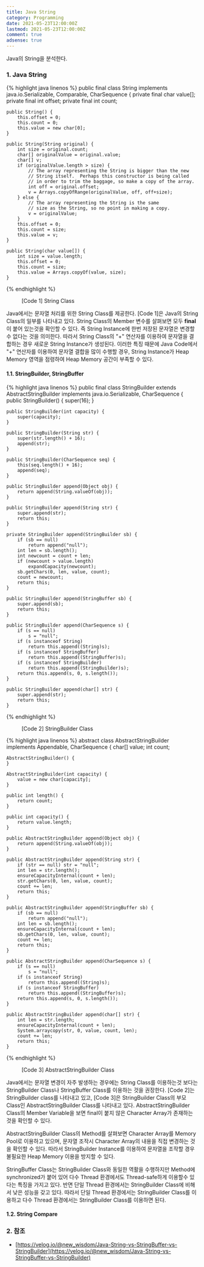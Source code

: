 ```yaml
---
title: Java String
category: Programming
date: 2021-05-23T12:00:00Z
lastmod: 2021-05-23T12:00:00Z
comment: true
adsense: true
---
```


Java의 String을 분석한다.

### 1. Java String

{% highlight java linenos %}
public final class String
    implements java.io.Serializable, Comparable<String>, CharSequence
{
    private final char value[];
    private final int offset;
    private final int count;

    public String() {
        this.offset = 0;
        this.count = 0;
        this.value = new char[0];
    }

    public String(String original) {
        int size = original.count;
        char[] originalValue = original.value;
        char[] v;
        if (originalValue.length > size) {
            // The array representing the String is bigger than the new
            // String itself.  Perhaps this constructor is being called
            // in order to trim the baggage, so make a copy of the array.
            int off = original.offset;
            v = Arrays.copyOfRange(originalValue, off, off+size);
        } else {
            // The array representing the String is the same
            // size as the String, so no point in making a copy.
            v = originalValue;
        }
        this.offset = 0;
        this.count = size;
        this.value = v;
    }

    public String(char value[]) {
        int size = value.length;
        this.offset = 0;
        this.count = size;
        this.value = Arrays.copyOf(value, size);
    }
{% endhighlight %}
<figure>
<figcaption class="caption">[Code 1] String Class</figcaption>
</figure>

Java에서는 문자열 처리를 위한 String Class를 제공한다. [Code 1]은 Java의 String Class의 일부를 나타내고 있다. String Class의 Member 변수를 살펴보면 모두 **final**이 붙어 있는것을 확인할 수 있다. 즉 String Instance에 한번 저장된 문자열은 변경할 수 없다는 것을 의미한다. 따라서 String Class의 "+" 연산자를 이용하여 문자열을 결합하는 경우 새로운 String Instance가 생성된다. 이러한 특징 때문에 Java Code에서 "+" 연산자를 이용하여 문자열 결합을 많이 수행할 경우, String Instance가 Heap Memory 영역을 점령하여 Heap Memory 공간이 부족할 수 있다.

#### 1.1. StringBuilder, StringBuffer

{% highlight java linenos %}
public final class StringBuilder
    extends AbstractStringBuilder
    implements java.io.Serializable, CharSequence
{
    public StringBuilder() {
        super(16);
    }

    public StringBuilder(int capacity) {
        super(capacity);
    }

    public StringBuilder(String str) {
        super(str.length() + 16);
        append(str);
    }

    public StringBuilder(CharSequence seq) {
        this(seq.length() + 16);
        append(seq);
    }

    public StringBuilder append(Object obj) {
        return append(String.valueOf(obj));
    }

    public StringBuilder append(String str) {
        super.append(str);
        return this;
    }

    private StringBuilder append(StringBuilder sb) {
        if (sb == null)
            return append("null");
        int len = sb.length();
        int newcount = count + len;
        if (newcount > value.length)
            expandCapacity(newcount);
        sb.getChars(0, len, value, count);
        count = newcount;
        return this;
    }

    public StringBuilder append(StringBuffer sb) {
        super.append(sb);
        return this;
    }

    public StringBuilder append(CharSequence s) {
        if (s == null)
            s = "null";
        if (s instanceof String)
            return this.append((String)s);
        if (s instanceof StringBuffer)
            return this.append((StringBuffer)s);
        if (s instanceof StringBuilder)
            return this.append((StringBuilder)s);
        return this.append(s, 0, s.length());
    }

    public StringBuilder append(char[] str) {
        super.append(str);
        return this;
    }
{% endhighlight %}
<figure>
<figcaption class="caption">[Code 2] StringBuilder Class</figcaption>
</figure>


{% highlight java linenos %}
abstract class AbstractStringBuilder implements Appendable, CharSequence {
    char[] value;
    int count;

    AbstractStringBuilder() {
    }

    AbstractStringBuilder(int capacity) {
        value = new char[capacity];
    }

    public int length() {
        return count;
    }

    public int capacity() {
        return value.length;
    }

    public AbstractStringBuilder append(Object obj) {
        return append(String.valueOf(obj));
    }

    public AbstractStringBuilder append(String str) {
        if (str == null) str = "null";
        int len = str.length();
        ensureCapacityInternal(count + len);
        str.getChars(0, len, value, count);
        count += len;
        return this;
    }

    public AbstractStringBuilder append(StringBuffer sb) {
        if (sb == null)
            return append("null");
        int len = sb.length();
        ensureCapacityInternal(count + len);
        sb.getChars(0, len, value, count);
        count += len;
        return this;
    }

    public AbstractStringBuilder append(CharSequence s) {
        if (s == null)
            s = "null";
        if (s instanceof String)
            return this.append((String)s);
        if (s instanceof StringBuffer)
            return this.append((StringBuffer)s);
        return this.append(s, 0, s.length());
    }

    public AbstractStringBuilder append(char[] str) {
        int len = str.length;
        ensureCapacityInternal(count + len);
        System.arraycopy(str, 0, value, count, len);
        count += len;
        return this;
    }
{% endhighlight %}
<figure>
<figcaption class="caption">[Code 3] AbstractStringBuilder Class</figcaption>
</figure>

Java에서는 문자열 변경이 자주 발생하는 경우에는 String Class를 이용하는것 보다는 StringBuilder Class나 StringBuffer Class를 이용하는 것을 권장한다. [Code 2]는 StringBuilder class를 나타내고 있고, [Code 3]은 StringBuilder Class의 부모 Class인 AbstractStringBuilder Class를 나타내고 있다. AbstractStringBuilder Class의 Member Variable을 보면 final이 붙지 않은 Character Array가 존재하는 것을 확인할 수 있다.

AbstractStringBuilder Class의 Method를 살펴보면 Character Array를 Memory Pool로 이용하고 있으며, 문자열 조작시 Character Array의 내용을 직접 변경하는 것을 확인할 수 있다. 따라서 StringBuilder Instance를 이용하여 문자열을 조작할 경우 불필요한 Heap Memory 이용을 방지할 수 있다.

StringBuffer Class는 StringBuilder Class와 동일한 역활을 수행하지만 Method에 synchronized가 붙어 있어 다수 Thread 환경에서도 Thread-safe하게 이용할수 있다는 특징을 가지고 있다. 반면 단일 Thread 환경에서는 StringBuilder Class에 비해서 낮은 성능을 갖고 있다. 따라서 단일 Thread 환경에서는 StringBuilder Class를 이용하고 다수 Thread 환경에서는 StringBuilder Class를 이용하면 된다.

#### 1.2. String Compare

### 2. 참조

* [https://velog.io/@new_wisdom/Java-String-vs-StringBuffer-vs-StringBuilder](https://velog.io/@new_wisdom/Java-String-vs-StringBuffer-vs-StringBuilder)
